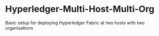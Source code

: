 # Hyperledger-Multi-Host-Multi-Org
Basic setup for deploying Hyperledger Fabric at two hosts with two organisations
